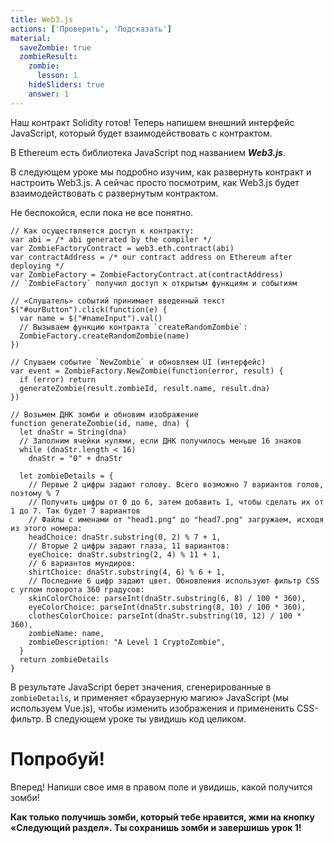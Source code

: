 ```yaml
---
title: Web3.js
actions: ['Проверить', 'Подсказать']
material:
  saveZombie: true
  zombieResult:
    zombie:
      lesson: 1
    hideSliders: true
    answer: 1
---
```


Наш контракт Solidity готов! Теперь напишем внешний интерфейс JavaScript, который будет взаимодействовать с контрактом. 

В Ethereum есть библиотека JavaScript под названием **_Web3.js_**.

В следующем уроке мы подробно изучим, как развернуть контракт и настроить Web3.js. А сейчас просто посмотрим, как Web3.js будет взаимодействовать с развернутым контрактом. 

Не беспокойся, если пока не все понятно. 

```
// Как осуществляется доступ к контракту:
var abi = /* abi generated by the compiler */
var ZombieFactoryContract = web3.eth.contract(abi)
var contractAddress = /* our contract address on Ethereum after deploying */
var ZombieFactory = ZombieFactoryContract.at(contractAddress)
// `ZombieFactory` получил доступ к открытым функциям и событиям

// «Слушатель» событий принимает введенный текст 
$("#ourButton").click(function(e) {
  var name = $("#nameInput").val()
  // Вызываем функцию контракта `createRandomZombie`:
  ZombieFactory.createRandomZombie(name)
})

// Слушаем событие `NewZombie` и обновляем UI (интерфейс)
var event = ZombieFactory.NewZombie(function(error, result) {
  if (error) return
  generateZombie(result.zombieId, result.name, result.dna)
})

// Возьмем ДНК зомби и обновим изображение 
function generateZombie(id, name, dna) {
  let dnaStr = String(dna)
  // Заполним ячейки нулями, если ДНК получилось меньше 16 знаков 
  while (dnaStr.length < 16)
    dnaStr = "0" + dnaStr

  let zombieDetails = {
    // Первые 2 цифры задают голову. Всего возможно 7 вариантов голов, поэтому % 7
    // Получить цифры от 0 до 6, затем добавить 1, чтобы сделать их от 1 до 7. Так будет 7 вариантов
    // Файлы с именами от "head1.png" до "head7.png" загружаем, исходя из этого номера:
    headChoice: dnaStr.substring(0, 2) % 7 + 1,
    // Вторые 2 цифры задают глаза, 11 вариантов:
    eyeChoice: dnaStr.substring(2, 4) % 11 + 1,
    // 6 вариантов мундиров:
    shirtChoice: dnaStr.substring(4, 6) % 6 + 1,
    // Последние 6 цифр задают цвет. Обновления используют фильтр CSS с углом поворота 360 градусов:
    skinColorChoice: parseInt(dnaStr.substring(6, 8) / 100 * 360),
    eyeColorChoice: parseInt(dnaStr.substring(8, 10) / 100 * 360),
    clothesColorChoice: parseInt(dnaStr.substring(10, 12) / 100 * 360),
    zombieName: name,
    zombieDescription: "A Level 1 CryptoZombie",
  }
  return zombieDetails
}
```

В результате JavaScript берет значения, сгенерированные в `zombieDetails`, и применяет «браузерную магию» JavaScript (мы используем Vue.js), чтобы изменить изображения и примененить CSS-фильтр. В следующем уроке ты увидишь код целиком. 

# Попробуй!

Вперед! Напиши свое имя в правом поле и увидишь, какой получится зомби! 

**Как только получишь зомби, который тебе нравится, жми на кнопку «Следующий раздел». Ты сохранишь зомби и завершишь урок 1!**
